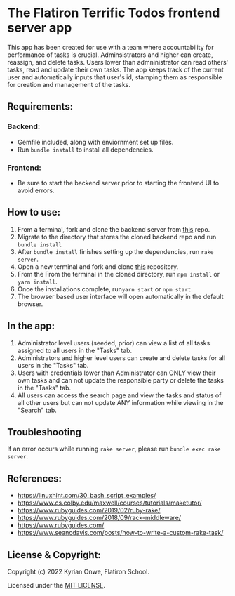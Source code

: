 # The Flatiron Terrific Todos frontend server app

This app has been created for use with a team where accountability for performance of tasks is crucial.  Adminsistrators and higher can create, reassign, and delete tasks.  Users lower than admninistrator can read others' tasks, read and update their own tasks.  The app keeps track of the current user and automatically inputs that user's id, stamping them as responsible for creation and management of the tasks.
## Requirements:
### Backend:
- Gemfile included, along with enviornment set up files.
- Run `bundle install` to install all dependencies.

### Frontend:
-  Be sure to start the backend server prior to starting the frontend UI to avoid errors.

## How to use:

1.  From a terminal, fork and clone the backend server from [this](https://github.com/KyrianOnwe/phase-3-project) repo.  
2.  Migrate to the directory that stores the cloned backend repo and run `bundle install`
3.  After `bundle install` finishes setting up the dependencies, run `rake server`.
4. Open a new terminal and fork and clone [this](https://github.com/KyrianOnwe/my-app-frontend) repository.
5. From the From the terminal in the cloned directory, run `npm install` or `yarn install`.
6. Once the installations complete, run`yarn start` or `npm start`.
7. The browser based user interface will open automatically in the default browser.

## In the app:
1.  Administrator level users (seeded, prior) can view a list of all tasks assigned to all users in the "Tasks" tab.  
2.  Administrators and higher level users can create and delete tasks for all users in the "Tasks" tab.
3.  Users with credentials lower than Administrator can ONLY view their own tasks and can not update the responsible party or delete the tasks in the "Tasks" tab.
4. All users can access the search page and view the tasks and status of all other users but can not update ANY information while viewing in the "Search" tab. 

## Troubleshooting
If an error occurs while running `rake server`, please run `bundle exec rake server`.  

## References:
- https://linuxhint.com/30_bash_script_examples/
- https://www.cs.colby.edu/maxwell/courses/tutorials/maketutor/
- https://www.rubyguides.com/2019/02/ruby-rake/
- https://www.rubyguides.com/2018/09/rack-middleware/
- https://www.rubyguides.com/
- https://www.seancdavis.com/posts/how-to-write-a-custom-rake-task/



## License & Copyright:
 Copyright (c) 2022 Kyrian Onwe, Flatiron School.  
 
 Licensed under the [MIT LICENSE](LICENSE).
